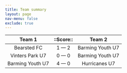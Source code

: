 ```yaml
---
title: Team summary
layout: page
nav-menu: false
exclude: true
---
```




|      Team 1      |  ::Score::  |      Team 2      |
|:----------------:|:-----------:|:----------------:|
|   Bearsted FC    | 1 &mdash; 2 | Barming Youth U7 |
| Vinters Park U7  | 0 &mdash; 0 | Barming Youth U7 |
| Barming Youth U7 | 4 &mdash; 0 |  Hurricanes U7   |

 <br /><br /><br />